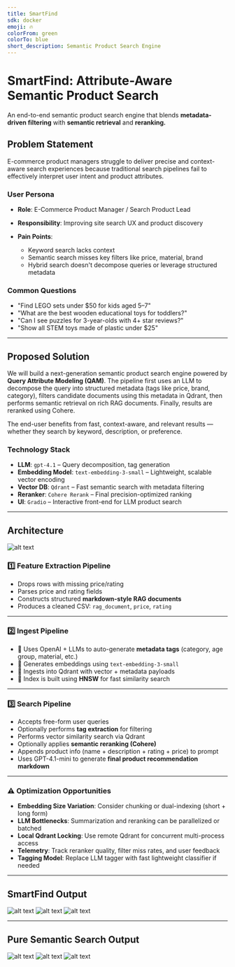 ```yaml
---
title: SmartFind
sdk: docker
emoji: 🔥
colorFrom: green
colorTo: blue
short_description: Semantic Product Search Engine
---
```


# SmartFind: Attribute-Aware Semantic Product Search
An end-to-end semantic product search engine that blends **metadata-driven filtering** with **semantic retrieval** and **reranking.**

## Problem Statement

E-commerce product managers struggle to deliver precise and context-aware search experiences because traditional search pipelines fail to effectively interpret user intent and product attributes.

### User Persona

* **Role**: E-Commerce Product Manager / Search Product Lead
* **Responsibility**: Improving site search UX and product discovery
* **Pain Points**:

  * Keyword search lacks context
  * Semantic search misses key filters like price, material, brand
  * Hybrid search doesn't decompose queries or leverage structured metadata

### Common Questions

* "Find LEGO sets under \$50 for kids aged 5–7"
* "What are the best wooden educational toys for toddlers?"
* "Can I see puzzles for 3-year-olds with 4+ star reviews?"
* "Show all STEM toys made of plastic under \$25"

---

## Proposed Solution

We will build a next-generation semantic product search engine powered by **Query Attribute Modeling (QAM)**. The pipeline first uses an LLM to decompose the query into structured metadata (tags like price, brand, category), filters candidate documents using this metadata in Qdrant, then performs semantic retrieval on rich RAG documents. Finally, results are reranked using Cohere.

The end-user benefits from fast, context-aware, and relevant results — whether they search by keyword, description, or preference.

### Technology Stack

* **LLM**: `gpt-4.1` – Query decomposition, tag generation
* **Embedding Model**: `text-embedding-3-small` – Lightweight, scalable vector encoding
* **Vector DB**: `Qdrant` – Fast semantic search with metadata filtering
* **Reranker**: `Cohere Rerank` – Final precision-optimized ranking
* **UI**: `Gradio` – Interactive front-end for LLM product search

---

## Architecture
![alt text](./images/architecture.png)


### 1️⃣ Feature Extraction Pipeline

- Drops rows with missing price/rating
- Parses price and rating fields
- Constructs structured **markdown-style RAG documents**
- Produces a cleaned CSV: `rag_document`, `price`, `rating`

---

### 2️⃣ Ingest Pipeline

- 🔖 Uses OpenAI + LLMs to auto-generate **metadata tags** (category, age group, material, etc.)
- 🔢 Generates embeddings using `text-embedding-3-small`
- 🚀 Ingests into Qdrant with vector + metadata payloads
- 🔐 Index is built using **HNSW** for fast similarity search

---

### 3️⃣ Search Pipeline

- Accepts free-form user queries
- Optionally performs **tag extraction** for filtering
- Performs vector similarity search via Qdrant
- Optionally applies **semantic reranking (Cohere)**
- Appends product info (name + description + rating + price) to prompt
- Uses GPT-4.1-mini to generate **final product recommendation markdown**

---

### ⚠️ Optimization Opportunities

- **Embedding Size Variation**: Consider chunking or dual-indexing (short + long form)
- **LLM Bottlenecks**: Summarization and reranking can be parallelized or batched
- **Local Qdrant Locking**: Use remote Qdrant for concurrent multi-process access
- **Telemetry**: Track reranker quality, filter miss rates, and user feedback
- **Tagging Model**: Replace LLM tagger with fast lightweight classifier if needed

---

## SmartFind Output
![alt text](./images/SmartFind-1.png)
![alt text](./images/SmartFind-2.png)
![alt text](./images/SmartFind-3.png)

---

## Pure Semantic Search Output
![alt text](./images/Pure%20Semantic-1.png)
![alt text](./images/Pure%20Semantic-2.png)
![alt text](./images/Pure%20Semantic-3.png)
